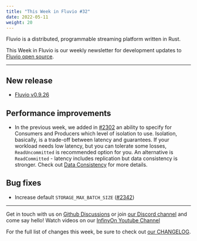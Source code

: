 ```yaml
---
title: "This Week in Fluvio #32"
date: 2022-05-11
weight: 20
---
```

Fluvio is a distributed, programmable streaming platform written in Rust.

This Week in Fluvio is our weekly newsletter for development updates to [Fluvio open source].

---

## New release
* [Fluvio v0.9.26](https://github.com/infinyon/fluvio/releases/tag/v0.9.26)

## Performance improvements
* In the previous week, we added in [#2302](https://github.com/infinyon/fluvio/issues/2302) an ability to specify for Consumers
and Producers which level of isolation to use. Isolation, basically, is a trade-off between latency and guarantees. If your workload
needs low latency, but you can tolerate some losses, `ReadUncommitted` is recommended option for you. An alternative is
`ReadCommitted` - latency includes replication but data consistency is stronger. Check out
[Data Consistency](/docs/fluvio/concepts/data-consistency) for more details.

## Bug fixes
* Increase default `STORAGE_MAX_BATCH_SIZE` ([#2342](https://github.com/infinyon/fluvio/issues/2342))

---

Get in touch with us on [Github Discussions] or join [our Discord channel] and come say hello! Watch videos on our [InfinyOn Youtube Channel]

For the full list of changes this week, be sure to check out [our CHANGELOG].

[Fluvio open source]: https://github.com/infinyon/fluvio
[our CHANGELOG]: https://github.com/infinyon/fluvio/blob/master/CHANGELOG.md
[our Discord channel]: https://discordapp.com/invite/bBG2dTz
[Github Discussions]: https://github.com/infinyon/fluvio/discussions
[InfinyOn Youtube Channel]: https://www.youtube.com/@InfinyOn
